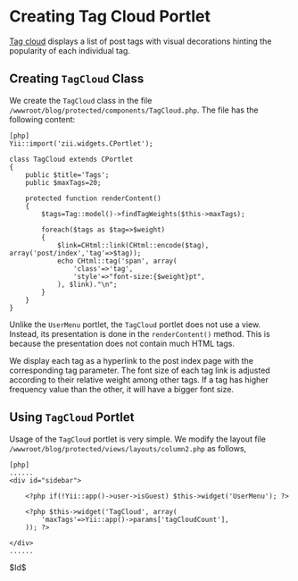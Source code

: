 Creating Tag Cloud Portlet
==========================

[Tag cloud](http://en.wikipedia.org/wiki/Tag_cloud) displays a list of post tags with visual decorations hinting the popularity of each individual tag.


Creating `TagCloud` Class
-------------------------

We create the `TagCloud` class in the file `/wwwroot/blog/protected/components/TagCloud.php`. The file has the following content:

~~~
[php]
Yii::import('zii.widgets.CPortlet');

class TagCloud extends CPortlet
{
	public $title='Tags';
	public $maxTags=20;

	protected function renderContent()
	{
		$tags=Tag::model()->findTagWeights($this->maxTags);

		foreach($tags as $tag=>$weight)
		{
			$link=CHtml::link(CHtml::encode($tag), array('post/index','tag'=>$tag));
			echo CHtml::tag('span', array(
				'class'=>'tag',
				'style'=>"font-size:{$weight}pt",
			), $link)."\n";
		}
	}
}
~~~

Unlike the `UserMenu` portlet, the `TagCloud` portlet does not use a view. Instead, its presentation is done in the `renderContent()` method. This is because the presentation does not contain much HTML tags.

We display each tag as a hyperlink to the post index page with the corresponding tag parameter. The font size of each tag link is adjusted according to their relative weight among other tags. If a tag has higher frequency value than the other, it will have a bigger font size.


Using `TagCloud` Portlet
-------------------------

Usage of the `TagCloud` portlet is very simple. We modify the layout file `/wwwroot/blog/protected/views/layouts/column2.php` as follows,

~~~
[php]
......
<div id="sidebar">

	<?php if(!Yii::app()->user->isGuest) $this->widget('UserMenu'); ?>

	<?php $this->widget('TagCloud', array(
		'maxTags'=>Yii::app()->params['tagCloudCount'],
	)); ?>

</div>
......
~~~

<div class="revision">$Id$</div>